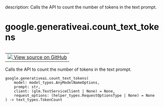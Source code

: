 description: Calls the API to count the number of tokens in the text prompt.

<div itemscope itemtype="http://developers.google.com/ReferenceObject">
<meta itemprop="name" content="google.generativeai.count_text_tokens" />
<meta itemprop="path" content="Stable" />
</div>

# google.generativeai.count_text_tokens

<!-- Insert buttons and diff -->

<table class="tfo-notebook-buttons tfo-api nocontent" align="left">
<td>
  <a target="_blank" href="https://github.com/google/generative-ai-python/blob/master/google/generativeai/text.py#L255-L276">
    <img src="https://www.tensorflow.org/images/GitHub-Mark-32px.png" />
    View source on GitHub
  </a>
</td>
</table>



Calls the API to count the number of tokens in the text prompt.


<pre class="devsite-click-to-copy prettyprint lang-py tfo-signature-link">
<code>google.generativeai.count_text_tokens(
    model: model_types.AnyModelNameOptions,
    prompt: str,
    client: (glm.TextServiceClient | None) = None,
    request_options: (helper_types.RequestOptionsType | None) = None
) -> text_types.TokenCount
</code></pre>



<!-- Placeholder for "Used in" -->
